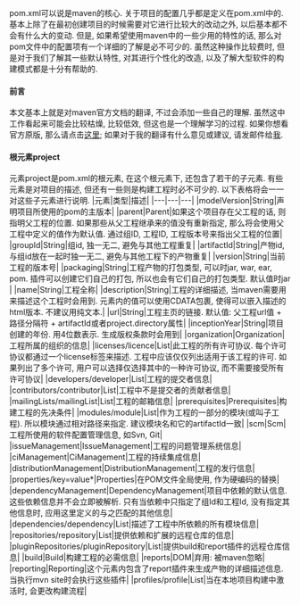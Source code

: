 pom.xml可以说是maven的核心. 关于项目的配置几乎都是定义在pom.xml中的. 基本上除了在最初创建项目的时候需要对它进行比较大的改动之外, 以后基本都不会有什么大的变动. 但是, 如果希望使用maven中的一些少用的特性的话, 那么对pom文件中的配置项有一个详细的了解是必不可少的. 虽然这种操作比较费时, 但是对于我们了解其一些默认特性, 对其进行个性化的改造, 以及了解大型软件的构建模式都是十分有帮助的.

#### 前言
本文基本上就是对maven官方文档的翻译, 不过会添加一些自己的理解. 虽然这中工作看起来可能会比较枯燥, 比较低效, 但这也是一个理解学习的过程. 如果你想看官方原版, 那么请点击[这里](https://maven.apache.org/ref/3.5.3/maven-model/maven.html); 如果对于我的翻译有什么意见或建议, 请发邮件给[我](mailto:lungern.site@gmail.com).

#### 根元素project
元素project是pom.xml的根元素, 在这个根元素下, 还包含了若干的子元素. 有些元素是对项目的描述, 但还有一些则是构建工程时必不可少的. 以下表格将会一一对这些子元素进行说明.
|元素|类型|描述|
|---|---|---|
|modelVersion|String|声明项目所使用的pom的主版本|
|parent|Parent|如果这个项目存在父工程的话, 则指明父工程的位置. 如果那些从父工程继承来的值没有重新指定, 那么将会使用父工程中定义的值作为默认值. 通过组ID, 工程ID, 工程版本号来指出父工程的位置|
|groupId|String|组id, 独一无二, 避免与其他工程重复|
|artifactId|String|产物id, 与组id放在一起时独一无二, 避免与其他工程下的产物重复|
|version|String|当前工程的版本号|
|packaging|String|工程产物的打包类型, 可以时jar, war, ear, pom. 插件可以创建它们自己的打包, 所以也会有它们自己的打包类型. 默认值时jar |
|name|String|工程全称|
|description|String|工程的详细描述, 当maven需要用来描述这个工程时会用到. 元素内的值可以使用CDATA包裹, 使得可以嵌入描述的html版本. 不建议用纯文本.|
|url|String|工程主页的链接. 默认值: 父工程url值 + 路径分隔符 + artifactId或者project.directory属性|
|inceptionYear|String|项目创建的年份. 用4位数表示. 生成版权条款时会用到|
|organization|Organization|工程所属的组织的信息|
|licenses/licence|List<License>|此工程的所有许可协议. 每个许可协议都通过一个license标签来描述. 工程中应该仅仅列出适用于该工程的许可. 如果列出了多个许可, 用户可以选择仅选择其中的一种许可协议, 而不需要接受所有许可协议|
|developers/developer|List<Develpoer>|工程的提交者信息|
|contributors/contributor|List<Contributor>|工程中不是提交者的贡献者信息|
|mailingLists/mailingList|List<MailingList>|工程的邮箱信息|
|prerequisites|Prerequisites|构建工程的先决条件|
|modules/module|List<String>|作为工程的一部分的模块(或叫子工程). 所以模块通过相对路径来指定. 建议模块名和它的artifactId一致|
|scm|Scm|工程所使用的软件配置管理信息, 如Svn, Git|
|issueManagement|IssueManagement|工程的问题管理系统信息|
|ciManagement|CiManagement|工程的持续集成信息|
|distributionManagement|DistributionManagement|工程的发行信息|
|properties/key=value*|Properties|在POM文件全局使用, 作为硬编码的替换|
|dependencyManagement|DependencyManagement|项目中依赖的默认信息. 这些依赖信息并不会立即被解析. 只有当依赖中只指定了组Id和工程Id, 没有指定其他信息时, 应用这里定义的与之匹配的其他信息|
|dependencies/dependency|List<Depnedency>|描述了工程中所依赖的所有模块信息|
|repositories/repository|List<Repository>|提供依赖和扩展的远程仓库的信息|
|pluginRepositories/pluginRepository|List<Repository>|提供build和report插件的远程仓库信息|
|build|Build|构建工程的必需信息|
|reports|DOM|弃用: 被maven忽略|
|reporting|Reporting|这个元素内包含了report插件来生成产物的详细描述信息. 当执行mvn site时会执行这些插件|
|profiles/profile|List<Profile>|当在本地项目构建中激活时, 会更改构建流程|
